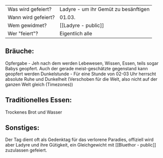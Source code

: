 
|                     |                                      |
| ------------------- | ------------------------------------ |
| Was wird gefeiert?  | Ladyre - um ihr Gemüt zu besänftigen |
| Wann wird gefeiert? | 01.03.                               |
| Wem gewidmet?       | [[Ladyre - public]]                  |
| Wer "feiert"?       | Eigentlich alle                      |
## Bräuche:
Opfergabe - Jeh nach dem werden Lebewesen, Wissen, Essen, teils sogar Babys geopfert. Auch der gerade meist-geschätzte gegenstand kann geopfert werden
Dunkelstunde - Für eine Stunde von 02-03 Uhr  herrscht absolute Ruhe  und Dunkelheit (Verschoben für die Welt, also nicht auf der ganzen Welt gleich (Timezones))
## Traditionelles Essen:
Trockenes Brot und Wasser
## Sonstiges:
Der Tag dient oft als  Gedenktag für das verlorene Paradies, offiziell wird aber Ladyre und ihre Gütigkeit, ein Gleichgewicht mit [[Bluethor - public]] zuzulassen gefeiert.